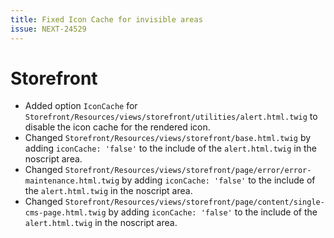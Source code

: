 ```yaml
---
title: Fixed Icon Cache for invisible areas
issue: NEXT-24529
---
```

# Storefront
* Added option `IconCache` for `Storefront/Resources/views/storefront/utilities/alert.html.twig` to disable the icon cache for the rendered icon.
* Changed `Storefront/Resources/views/storefront/base.html.twig` by adding `iconCache: 'false'` to the include of the `alert.html.twig` in the noscript area.
* Changed `Storefront/Resources/views/storefront/page/error/error-maintenance.html.twig` by adding `iconCache: 'false'` to the include of the `alert.html.twig` in the noscript area.
* Changed `Storefront/Resources/views/storefront/page/content/single-cms-page.html.twig` by adding `iconCache: 'false'` to the include of the `alert.html.twig` in the noscript area.
